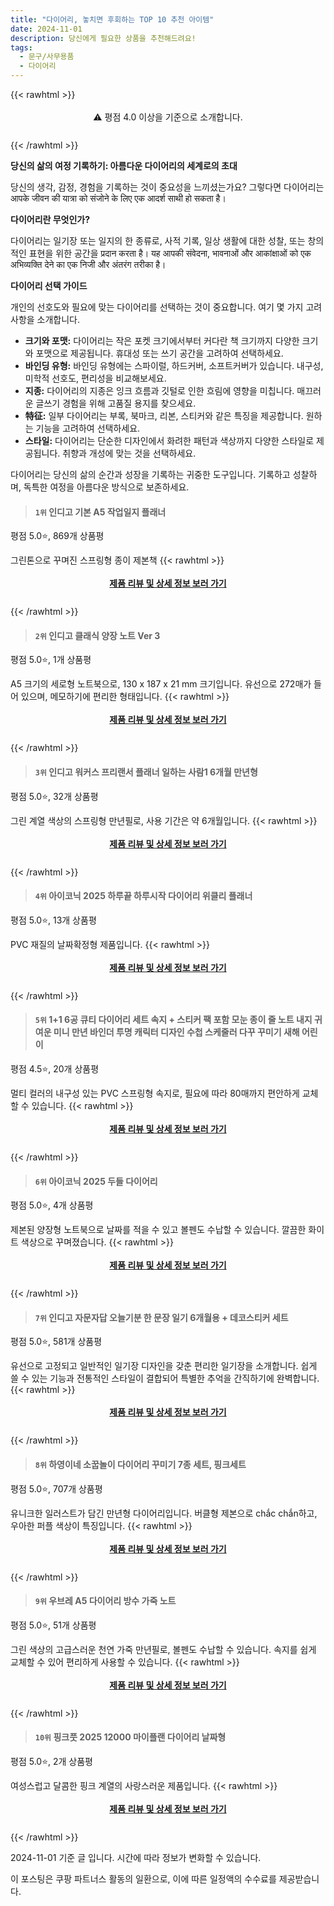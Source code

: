 ```yaml
---
title: "다이어리, 놓치면 후회하는 TOP 10 추천 아이템"
date: 2024-11-01
description: 당신에게 필요한 상품을 추천해드려요!
tags:
  - 문구/사무용품
  - 다이어리
---
```

{{< rawhtml >}}<div class="toc" style="text-align: center; height: 50px; line-height: 2;">  <p>⚠️ 평점 4.0 이상을 기준으로 소개합니다.<br></p></div> {{< /rawhtml >}}

**당신의 삶의 여정 기록하기: 아름다운 다이어리의 세계로의 초대**

당신의 생각, 감정, 경험을 기록하는 것이 중요성을 느끼셨는가요? 그렇다면 다이어리는 आपके जीवन की यात्रा को संजोने के लिए एक आदर्श साथी हो सकता है।

**다이어리란 무엇인가?**

다이어리는 일기장 또는 일지의 한 종류로, 사적 기록, 일상 생활에 대한 성찰, 또는 창의적인 표현을 위한 공간을 प्रदान करता है। यह आपकी संवेदना, भावनाओं और आकांक्षाओं को एक अभिव्यक्ति देने का एक निजी और अंतरंग तरीका है।

**다이어리 선택 가이드**

개인의 선호도와 필요에 맞는 다이어리를 선택하는 것이 중요합니다. 여기 몇 가지 고려 사항을 소개합니다.

* **크기와 포맷:** 다이어리는 작은 포켓 크기에서부터 커다란 책 크기까지 다양한 크기와 포맷으로 제공됩니다. 휴대성 또는 쓰기 공간을 고려하여 선택하세요.
* **바인딩 유형:** 바인딩 유형에는 스파이럴, 하드커버, 소프트커버가 있습니다. 내구성, 미학적 선호도, 편리성을 비교해보세요.
* **지종:** 다이어리의 지종은 잉크 흐름과 깃털로 인한 흐림에 영향을 미칩니다. 매끄러운 글쓰기 경험을 위해 고품질 용지를 찾으세요.
* **特征:** 일부 다이어리는 부록, 북마크, 리본, 스티커와 같은 특징을 제공합니다. 원하는 기능을 고려하여 선택하세요.
* **스타일:** 다이어리는 단순한 디자인에서 화려한 패턴과 색상까지 다양한 스타일로 제공됩니다. 취향과 개성에 맞는 것을 선택하세요.

다이어리는 당신의 삶의 순간과 성장을 기록하는 귀중한 도구입니다. 기록하고 성찰하며, 독특한 여정을 아름다운 방식으로 보존하세요.


>#### `1위` 인디고 기본 A5 작업일지 플래너
평점 5.0⭐, 869개 상품평

그린톤으로 꾸며진 스프링형 종이 제본책
{{< rawhtml >}}<div class="toc" style="text-align: center; height: 50px; line-height: 2;"><p><b><a href="https://link.coupang.com/re/AFFSDP?lptag=AF5033054&pageKey=6553346783&itemId=14638417576&vendorItemId=81879921243&traceid=V0-153-4590622237b7e2df&requestid=20241101142845875049047516&token=31850C%7CMIXED">제품 리뷰 및 상세 정보 보러 가기</a></b><br></p> </div>{{< /rawhtml >}}

>#### `2위` 인디고 클래식 양장 노트 Ver 3
평점 5.0⭐, 1개 상품평

A5 크기의 세로형 노트북으로, 130 x 187 x 21 mm 크기입니다. 유선으로 272매가 들어 있으며, 메모하기에 편리한 형태입니다.
{{< rawhtml >}}<div class="toc" style="text-align: center; height: 50px; line-height: 2;"><p><b><a href="https://link.coupang.com/re/AFFSDP?lptag=AF5033054&pageKey=5492057833&itemId=8505954133&vendorItemId=75793442170&traceid=V0-153-004ce5c6b0d87154&requestid=20241101142845875049047516&token=31850C%7CMIXED">제품 리뷰 및 상세 정보 보러 가기</a></b><br></p> </div>{{< /rawhtml >}}

>#### `3위` 인디고 워커스 프리랜서 플래너 일하는 사람1 6개월 만년형
평점 5.0⭐, 32개 상품평

그린 계열 색상의 스프링형 만년필로, 사용 기간은 약 6개월입니다.
{{< rawhtml >}}<div class="toc" style="text-align: center; height: 50px; line-height: 2;"><p><b><a href="https://link.coupang.com/re/AFFSDP?lptag=AF5033054&pageKey=8075393789&itemId=22746602354&vendorItemId=89781818437&traceid=V0-153-2a0206c622482114&requestid=20241101142845875049047516&token=31850C%7CMIXED">제품 리뷰 및 상세 정보 보러 가기</a></b><br></p> </div>{{< /rawhtml >}}

>#### `4위` 아이코닉 2025 하루끝 하루시작 다이어리 위클리 플래너
평점 5.0⭐, 13개 상품평

PVC 재질의 날짜확정형 제품입니다.
{{< rawhtml >}}<div class="toc" style="text-align: center; height: 50px; line-height: 2;"><p><b><a href="https://link.coupang.com/re/AFFSDP?lptag=AF5033054&pageKey=8357872755&itemId=24151396357&vendorItemId=91170113082&traceid=V0-153-53810526f99d76e7&requestid=20241101142845875049047516&token=31850C%7CMIXED">제품 리뷰 및 상세 정보 보러 가기</a></b><br></p> </div>{{< /rawhtml >}}

>#### `5위` 1+1 6공 큐티 다이어리 세트 속지 + 스티커 팩 포함 모눈 종이 줄 노트 내지 귀여운 미니 만년 바인더 투명 캐릭터 디자인 수첩 스케줄러 다꾸 꾸미기 새해 어린이
평점 4.5⭐, 20개 상품평

멀티 컬러의 내구성 있는 PVC 스프링형 속지로, 필요에 따라 80매까지 편안하게 교체할 수 있습니다.
{{< rawhtml >}}<div class="toc" style="text-align: center; height: 50px; line-height: 2;"><p><b><a href="https://link.coupang.com/re/AFFSDP?lptag=AF5033054&pageKey=7897271724&itemId=21634544906&vendorItemId=88685464330&traceid=V0-153-775190c060b98b81&requestid=20241101142845875049047516&token=31850C%7CMIXED">제품 리뷰 및 상세 정보 보러 가기</a></b><br></p> </div>{{< /rawhtml >}}

>#### `6위` 아이코닉 2025 두들 다이어리
평점 5.0⭐, 4개 상품평

제본된 양장형 노트북으로 날짜를 적을 수 있고 볼펜도 수납할 수 있습니다. 깔끔한 화이트 색상으로 꾸며졌습니다.
{{< rawhtml >}}<div class="toc" style="text-align: center; height: 50px; line-height: 2;"><p><b><a href="https://link.coupang.com/re/AFFSDP?lptag=AF5033054&pageKey=8298118883&itemId=23935639848&vendorItemId=90957586485&traceid=V0-153-9f2eb394403f8200&requestid=20241101142845875049047516&token=31850C%7CMIXED">제품 리뷰 및 상세 정보 보러 가기</a></b><br></p> </div>{{< /rawhtml >}}

>#### `7위` 인디고 자문자답 오늘기분 한 문장 일기 6개월용 + 데코스티커 세트
평점 5.0⭐, 581개 상품평

유선으로 고정되고 일반적인 일기장 디자인을 갖춘 편리한 일기장을 소개합니다. 쉽게 쓸 수 있는 기능과 전통적인 스타일이 결합되어 특별한 추억을 간직하기에 완벽합니다.
{{< rawhtml >}}<div class="toc" style="text-align: center; height: 50px; line-height: 2;"><p><b><a href="https://link.coupang.com/re/AFFSDP?lptag=AF5033054&pageKey=7012553241&itemId=17238638148&vendorItemId=84410240603&traceid=V0-153-0a9d3326bade857d&requestid=20241101142845875049047516&token=31850C%7CMIXED">제품 리뷰 및 상세 정보 보러 가기</a></b><br></p> </div>{{< /rawhtml >}}

>#### `8위` 하영이네 소꿉놀이 다이어리 꾸미기 7종 세트, 핑크세트
평점 5.0⭐, 707개 상품평

유니크한 일러스트가 담긴 만년형 다이어리입니다. 버클형 제본으로  chắc chắn하고, 우아한 퍼플 색상이 특징입니다.
{{< rawhtml >}}<div class="toc" style="text-align: center; height: 50px; line-height: 2;"><p><b><a href="https://link.coupang.com/re/AFFSDP?lptag=AF5033054&pageKey=6426826593&itemId=18216792759&vendorItemId=80946431348&traceid=V0-153-20f546f6d7b5eb51&clickBeacon=2a57b8c0-9812-11ef-910d-4dfae81c2c79%7E3&requestid=20241101142845875049047516&token=31850C%7CMIXED">제품 리뷰 및 상세 정보 보러 가기</a></b><br></p> </div>{{< /rawhtml >}}

>#### `9위` 우브레 A5 다이어리 방수 가죽 노트
평점 5.0⭐, 51개 상품평

그린 색상의 고급스러운 천연 가죽 만년필로, 볼펜도 수납할 수 있습니다. 속지를 쉽게 교체할 수 있어 편리하게 사용할 수 있습니다.
{{< rawhtml >}}<div class="toc" style="text-align: center; height: 50px; line-height: 2;"><p><b><a href="https://link.coupang.com/re/AFFSDP?lptag=AF5033054&pageKey=8355931139&itemId=24144133445&vendorItemId=91162989768&traceid=V0-153-a6cb01fe6955d486&requestid=20241101142845875049047516&token=31850C%7CMIXED">제품 리뷰 및 상세 정보 보러 가기</a></b><br></p> </div>{{< /rawhtml >}}

>#### `10위` 핑크풋 2025 12000 마이플랜 다이어리 날짜형
평점 5.0⭐, 2개 상품평

여성스럽고 달콤한 핑크 계열의 사랑스러운 제품입니다.
{{< rawhtml >}}<div class="toc" style="text-align: center; height: 50px; line-height: 2;"><p><b><a href="https://link.coupang.com/re/AFFSDP?lptag=AF5033054&pageKey=8364649629&itemId=24167084801&vendorItemId=91185405962&traceid=V0-153-efde327ec8c0dc94&requestid=20241101142845875049047516&token=31850C%7CMIXED">제품 리뷰 및 상세 정보 보러 가기</a></b><br></p> </div>{{< /rawhtml >}}


2024-11-01 기준 글 입니다.
시간에 따라 정보가 변화할 수 있습니다.

이 포스팅은 쿠팡 파트너스 활동의 일환으로, 이에 따른 일정액의 수수료를 제공받습니다.